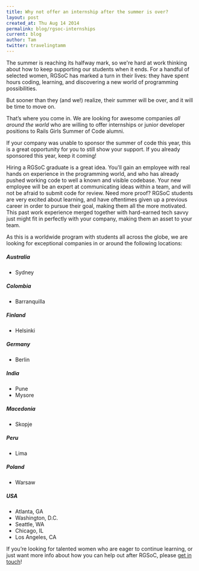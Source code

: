 ```yaml
---
title: Why not offer an internship after the summer is over?
layout: post
created_at: Thu Aug 14 2014
permalink: blog/rgsoc-internships
current: blog
author: Tam
twitter: travelingtamm
---
```


The summer is reaching its halfway mark, so we're hard at work thinking about how to keep supporting our students when it ends. For a handful of selected women, RGSoC has marked a turn in their lives: they have spent hours coding, learning, and discovering a new world of programming possibilities.

But sooner than they (and we!) realize, their summer will be over, and it will be time to move on.

That’s where you come in. We are looking for awesome companies _all around the world_ who are willing to offer internships or junior developer positions to Rails Girls Summer of Code alumni.

If your company was unable to sponsor the summer of code this year, this is a great opportunity for you to still show your support. If you already sponsored this year, keep it coming!

Hiring a RGSoC graduate is a great idea. You'll gain an employee with real hands on experience in the programming world, and who has already pushed working code to well a known and visible codebase. Your new employee will be an expert at communicating ideas within a team, and will not be afraid to submit code for review. Need more proof? RGSoC students are very excited about learning, and have oftentimes given up a previous career in order to pursue their goal, making them all the more motivated. This past work experience merged together with hard-earned tech savvy just might fit in perfectly with your company, making them an asset to your team.

As this is a worldwide program with students all across the globe, we are looking for exceptional companies in or around the following locations:

##### Australia
* Sydney

##### Colombia
* Barranquilla

##### Finland
* Helsinki

##### Germany
* Berlin

##### India
* Pune
* Mysore

##### Macedonia
* Skopje

##### Peru
* Lima

##### Poland
* Warsaw

##### USA

* Atlanta, GA
* Washington, D.C.
* Seattle, WA
* Chicago, IL
* Los Angeles, CA

If you’re looking for talented women who are eager to continue learning, or just want more info about how you can help out after RGSoC, please [get in touch](mailto:summer-of-code@railsgirls.com)!
